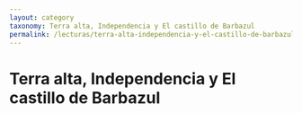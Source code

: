 ```yaml
---
layout: category
taxonomy: Terra alta, Independencia y El castillo de Barbazul
permalink: /lecturas/terra-alta-independencia-y-el-castillo-de-barbazul
---
```


# Terra alta, Independencia y El castillo de Barbazul